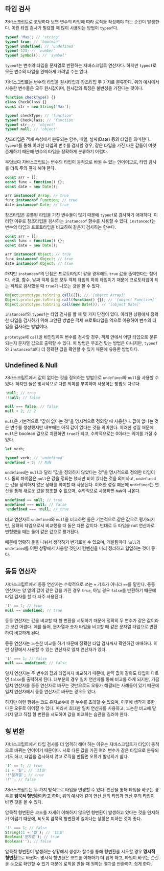 ## 타입 검사

자바스크립트로 코딩하다 보면 변수의 타입에 따라 로직을 작성해야 하는 순간이 발생한다. 이런 타입 검사가 필요할 때 많이 사용되는 방법이 `typeof`다.

```javascript
typeof 'Max'; // 'string'
typeof true; // 'boolean'
typeof undefined; // 'undefined'
typeof 123; // 'number'
typeof Symbol(); // 'symbol'
```

`typeof`는 변수의 타입을 문자열로 반환하는 자바스크립트 연산자다. 하지만 `typeof`로 모든 변수의 타입을 완벽하게 가려낼 수는 없다.

자바스크립트는 변수의 타입을 원시타입과 참조타입 두 가지로 분류한다. 위의 예시에서 사용한 변수들은 모두 원시값이며, 원시값의 특징은 불변성을 가진다는 것이다.

```javascript
function checkType() {}
class CheckClass {}
const str = new String('Max');

typeof checkType; // 'function'
typeof CheckClass; // 'function'
typeof str; // 'object'
typeof null; // 'object'
```

참조타입은 객체 속성에서 분류되는 함수, 배열, 날짜(Date) 등의 타입을 의미한다. `typeof`를 통해 이러한 타입의 변수를 검사할 경우, 같은 타입을 가진 다른 값들이 여럿 존재하기 때문에 변수의 타입을 정확하게 분류하기 어렵다.

무엇보다 자바스크립트는 변수의 타입이 동적으로 바뀔 수 있는 언어이므로, 타입 검사를 더욱 주의 깊게 해야 한다.

```javascript
const arr = [];
const func = function() {};
const date = new Date();

arr instanceof Array; // true
func instanceof Function; // true
date instanceof Date; // true
```

참조타입은 공통된 타입을 가진 변수들이 많기 때문에 `typeof`로 검사하기 애매하다. 이러한 이유로 참조타입을 검사하는 `instanceof` 함수를 사용할 수 있다. `instanceof`는 변수의 타입과 프로토타입을 비교하여 같은지 검사하는 함수다.

```javascript
const arr = [];
const func = function() {};
const date = new Date();

arr instanceof Object; // true
func instanceof Object; // true
date instanceof Object; // true
```

하지만 `instanceof`의 단점은 프로토타입이 같을 경우에도 `true` 값을 출력한다는 점이다. 배열, 함수, 날짜 객체 등은 모두 객체 타입의 하위 타입이기 때문에 프로토타입이 되는 객체로 검사했을 때 `true`가 나오는 것을 볼 수 있다.

```javascript
Object.prototype.toString.call([]); // '[object Array]'
Object.prototype.toString.call(function() {}); // '[object Function]'
Object.prototype.toString.call(new Date()); // '[object Date]'
```

`instanceof`와 `typeof`는 타입 검사를 할 때 몇 가지 단점이 있다. 이러한 상황에서 정확한 타입을 검사하기 위해 고안된 방법은 객체 프로토타입을 역으로 이용하여 변수의 타입을 검사하는 방법이다.

`prototype`에 `call`을 바인딩하여 변수를 검사할 경우, 객체 안에서 어떤 타입으로 분류되는지 문자열 값으로 출력할 수 있다. 이 방법은 무조건 맞는 방법은 아니지만, `typeof`와 `instanceof`보다 더 정확한 값을 확인할 수 있기 때문에 유용한 방법이다. 

## Undefined & Null

자바스크립트에서 값이 없다는 것을 정의하는 방법으로 `undefined`와 `null`을 사용할 수 있다. 하지만 둘은 명시적으로 다른 의미를 부여하며 사용하는 방법도 다르다.

```javascript
!null; // true
!!null; // false

null === false; // false
null + 2; // 2
```

`null`은 기본적으로 "값이 없다는 것"을 명시적으로 정의할 때 사용한다. 값이 없다는 것은 변수를 생성했지만 내부에는 아직 값이 없다는 것을 의미한다. 이러한 성질 때문에 `null`은 boolean 값으로 치환하면 `true`가 되고, 수학적으로는 0이라는 의미를 가질 수 있다.

```javascript
let verb;

typeof verb; // 'undefined'
undefined + 2; // NaN
```

`undefined`는 `null`과 달리 "값을 정의하지 않았다는 것"을 명시적으로 정의한 타입이다. 둘의 차이점은 `null`은 값을 정의는 했지만 비어 있다는 것을 의미하고, `undefined`는 값을 정의하지 않은 상태를 의미할 때 사용된다. 이러한 성질 때문에 `undefined`는 연산을 통해 새로운 값을 창조할 수 없으며, 수학적으로 사용하면 `NaN`이 나온다.

```javascript
undefined == null; // true
undefined === null; // false
!undefined === !null; // true
```

비교 연산자로 `undefined`와 `null`을 비교하면 둘은 기본적으로 같은 값으로 평가되지만, 정확히 타입으로서 비교했을 때 둘은 다른 값이다. 반대로 두 타입을 not 연산자로 변형했을 때는 둘이 같은 값으로 평가된다.

때문에 명확히 둘을 나눠서 생각하기 번거로울 수 있으며, 개발팀마다 `null`과 `undefined`를 어떤 상황에서 사용할 것인지 컨벤션을 미리 정리하고 협업하는 것이 좋다.

## 동등 연산자

자바스크립트에서 동등 연산자는 수학적으로 쓰는 `=` 기호가 아니라 `==`를 말한다. 동등 연산자는 양 옆의 값이 같은 값을 가진 경우 `true`, 아닐 경우 `false`를 반환하기 때문에 타입 검사를 할 때 자주 사용된다.

```javascript
'1' == 1; // true
null == undefined; // true
```

동등 연산자는 값을 비교할 때 형 변환을 시도하기 때문에 정확히 두 변수가 같은 값이라고 보긴 어렵다. 예를 들어, 문자열과 숫자 타입을 비교할 때 같은 문자열 타입으로 변환하여 비교하게 된다.

동등 연산자는 느슨한 비교를 하기 때문에 정확한 타입 검사까지 확인하긴 애매하다. 이런 상황에서 사용할 수 있는 연산자로 일치 연산자가 있다.

```javascript
'1' === 1; // false
null === undefined; // false
```

일치 연산자는 두 변수의 값과 타입까지 비교하기 때문에, 만약 값이 같아도 타입이 다르면 `false`를 출력하게 된다. 대부분의 경우 일치 연산자를 통해 비교를 하게 되지만, 가끔 일치 연산자를 동등 연산자로 바꾸는 것만으로도 오류가 해결되는 사례들이 있기 때문에 일치 연산자에서 동등 연산자로 바꾸는 경우도 있다.

하지만 이런 행위는 코드 유지보수에 큰 누수를 초래할 수 있으며, 이후에 생각지 못한 다른 오류로 이어질 수 있다. 따라서 최대한 일치 연산자를 사용하고, 느슨한 비교에 맡기지 말고 직접 형 변환을 시도하여 값을 비교하는 습관을 길러야 한다.

## 형 변환

자바스크립트에서 타입 검사를 더 엄격히 해야 하는 이유는 자바스크립트가 타입이 동적으로 바뀌는 언어이기 때문이다. 서로 다른 값을 가진 여러 변수가 같은 타입으로 분류되기도 하고, 타입을 검사하지 않고 로직을 만들면 오류가 발생하기 쉽다.

```javascript
'1' == 1; // true
11 + '월'; // '11월'
!!'문자열'; // true
!!''; // false
```

자바스크립트는 두 가지 방식으로 타입을 변경할 수 있다. 연산을 통해 타입을 바꾸는 경우를 **암묵적 형변환**이라고 하며, 위의 예시와 같이 연산 전의 타입과 연산 후의 타입이 바뀐 것을 볼 수 있다.

암묵적 형변환은 코드를 자세히 이해하지 않으면 형변환이 발생하고 있다는 것을 인지하기 어렵기 때문에, 되도록 암묵적 형변환이 일어나는 상황은 피하는 것이 좋다.

```javascript
'1' === 1; // false
String(11 + '월'); // '11월'
Boolean('문자열'); // true
Boolean(''); // false
```

암묵적 형변환이 발생하는 상황에서 생성자 함수를 통해 형변환을 시도할 경우 **명시적 형변환**으로 바뀐다. 명시적 형변환은 코드를 이해하기 더 쉽게 하고, 타입이 바뀌는 순간을 눈으로 확인할 수 있기 때문에 로직을 만들 때 원하는 결과를 반환하기 쉽게 한다.